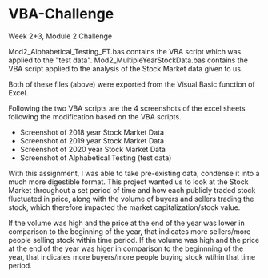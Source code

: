 # VBA-Challenge
Week 2+3, Module 2 Challenge


Mod2_Alphabetical_Testing_ET.bas contains the VBA script which was applied to the "test data".
Mod2_MultipleYearStockData.bas contains the VBA script applied to the analysis of the Stock Market data given to us.

  Both of these files (above) were exported from the Visual Basic function of Excel.


Following the two VBA scripts are the 4 screenshots of the excel sheets following the modification based on the VBA scripts.
  - Screenshot of 2018 year Stock Market Data
  - Screenshot of 2019 year Stock Market Data
  - Screenshot of 2020 year Stock Market Data
  - Screenshot of Alphabetical Testing (test data)
  
  
  With this assignment, I was able to take pre-existing data, condense it into a much more digestible format. 
  This project wanted us to look at the Stock Market throughout a set period of time and how each publicly traded stock fluctuated in price,
  along with the volume of buyers and sellers trading the stock, which therefore impacted the market capitalization/stock value. 
  
If the volume was high and the price at the end of the year was lower in comparison to the beginning of the year, that indicates more sellers/more people selling stock within time period. 
If the volume was high and the price at the end of the year was higer in comparison to the beginnning of the year, that indicates more buyers/more people buying stock wtihin that time period.
  
